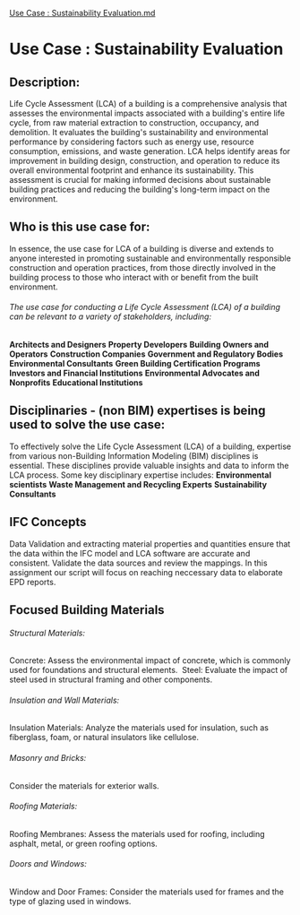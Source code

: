[Use Case : Sustainability Evaluation​.md](https://github.com/Ahmetondertektas/AdvancedBIM-Group26/files/13063813/Use.Case.Sustainability.Evaluation.md)

# Use Case : Sustainability Evaluation​
## Description:
Life Cycle Assessment (LCA) of a building is a comprehensive analysis that assesses the environmental impacts associated with a building's entire life cycle, from raw material extraction to construction, occupancy, and demolition. It evaluates the building's sustainability and environmental performance by considering factors such as energy use, resource consumption, emissions, and waste generation. LCA helps identify areas for improvement in building design, construction, and operation to reduce its overall environmental footprint and enhance its sustainability. This assessment is crucial for making informed decisions about sustainable building practices and reducing the building's long-term impact on the environment.

## Who is this use case for:
In essence, the use case for LCA of a building is diverse and extends to anyone interested in promoting sustainable and environmentally responsible construction and operation practices, from those directly involved in the building process to those who interact with or benefit from the built environment.

###### The use case for conducting a Life Cycle Assessment (LCA) of a building can be relevant to a variety of stakeholders, including:
**Architects and Designers**
**Property Developers**
**Building Owners and Operators**
**Construction Companies**
**Government and Regulatory Bodies**
**Environmental Consultants**
**Green Building Certification Programs**
**Investors and Financial Institutions**
**Environmental Advocates and Nonprofits**
**Educational Institutions**

## Disciplinaries - (non BIM) expertises is being used to solve the use case:
To effectively solve the Life Cycle Assessment (LCA) of a building, expertise from various non-Building Information Modeling (BIM) disciplines is essential. These disciplines provide valuable insights and data to inform the LCA process. Some key disciplinary expertise includes:
**Environmental scientists**
**Waste Management and Recycling Experts**
**Sustainability Consultants**

## IFC Concepts
Data Validation and extracting material properties and quantities ensure that the data within the IFC model and LCA software are accurate and consistent. Validate the data sources and review the mappings. In this assignment our script will focus on reaching neccessary data to elaborate EPD reports.

## Focused Building Materials

###### Structural Materials:

Concrete: Assess the environmental impact of concrete, which is commonly used for foundations and structural elements. 
Steel: Evaluate the impact of steel used in structural framing and other components.

###### Insulation and Wall Materials:

Insulation Materials: Analyze the materials used for insulation, such as fiberglass, foam, or natural insulators like cellulose.

###### Masonry and Bricks:

Consider the materials for exterior walls.

###### Roofing Materials:

Roofing Membranes: Assess the materials used for roofing, including asphalt, metal, or green roofing options.

###### Doors and Windows:

Window and Door Frames: Consider the materials used for frames and the type of glazing used in windows.


